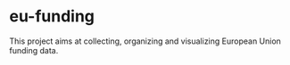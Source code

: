 # eu-funding
This project aims at collecting, organizing and visualizing European Union funding data.
